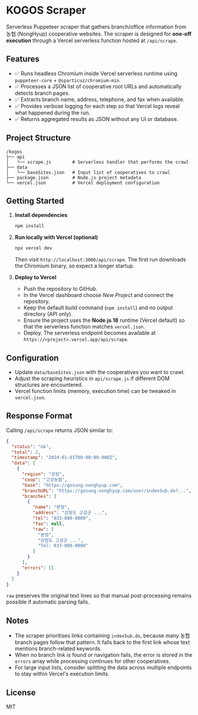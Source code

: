 # KOGOS Scraper

Serverless Puppeteer scraper that gathers branch/office information from 농협 (NongHyup) cooperative websites. The scraper is designed for **one-off execution** through a Vercel serverless function hosted at `/api/scrape`.

## Features

- ✅ Runs headless Chromium inside Vercel serverless runtime using `puppeteer-core` + `@sparticuz/chromium-min`.
- ✅ Processes a JSON list of cooperative root URLs and automatically detects branch pages.
- ✅ Extracts branch name, address, telephone, and fax when available.
- ✅ Provides verbose logging for each step so that Vercel logs reveal what happened during the run.
- ✅ Returns aggregated results as JSON without any UI or database.

## Project Structure

```
/kogos
├── api
│   └── scrape.js        # Serverless handler that performs the crawl
├── data
│   └── baseSites.json   # Input list of cooperatives to crawl
├── package.json         # Node.js project metadata
└── vercel.json          # Vercel deployment configuration
```

## Getting Started

1. **Install dependencies**
   ```bash
   npm install
   ```

2. **Run locally with Vercel (optional)**
   ```bash
   npx vercel dev
   ```
   Then visit `http://localhost:3000/api/scrape`. The first run downloads the Chromium binary, so expect a longer startup.

3. **Deploy to Vercel**
   - Push the repository to GitHub.
   - In the Vercel dashboard choose *New Project* and connect the repository.
   - Keep the default build command (`npm install`) and no output directory (API only).
   - Ensure the project uses the **Node.js 18** runtime (Vercel default) so that the serverless function matches `vercel.json`.
   - Deploy. The serverless endpoint becomes available at `https://<project>.vercel.app/api/scrape`.

## Configuration

- Update `data/baseSites.json` with the cooperatives you want to crawl.
- Adjust the scraping heuristics in `api/scrape.js` if different DOM structures are encountered.
- Vercel function limits (memory, execution time) can be tweaked in `vercel.json`.

## Response Format

Calling `/api/scrape` returns JSON similar to:

```json
{
  "status": "ok",
  "total": 2,
  "timestamp": "2024-01-01T00:00:00.000Z",
  "data": [
    {
      "region": "강원",
      "coop": "고성농협",
      "base": "https://gosung.nonghyup.com",
      "branchURL": "https://gosung.nonghyup.com/user/indexSub.do?...",
      "branches": [
        {
          "name": "본점",
          "address": "강원도 고성군 ...",
          "tel": "033-000-0000",
          "fax": null,
          "raw": [
            "본점",
            "강원도 고성군 ...",
            "Tel: 033-000-0000"
          ]
        }
      ],
      "errors": []
    }
  ]
}
```

`raw` preserves the original text lines so that manual post-processing remains possible if automatic parsing fails.

## Notes

- The scraper prioritises links containing `indexSub.do`, because many 농협 branch pages follow that pattern. It falls back to the first link whose text mentions branch-related keywords.
- When no branch link is found or navigation fails, the error is stored in the `errors` array while processing continues for other cooperatives.
- For large input lists, consider splitting the data across multiple endpoints to stay within Vercel's execution limits.

## License

MIT
